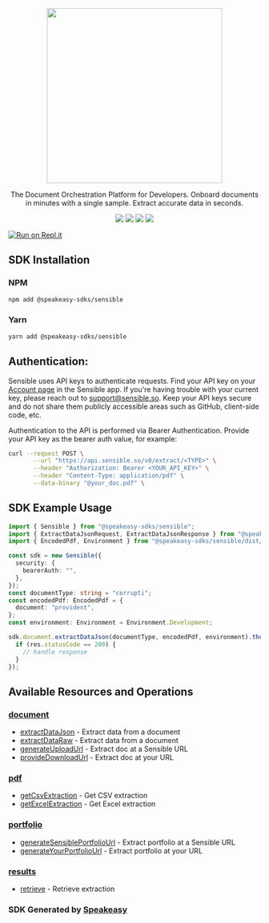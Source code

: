 <div align="center">
    <img src="https://github.com/speakeasy-sdks/sensible-node-sdk/assets/6267663/f2db11b7-29e8-4475-adcd-be2dbdd48f8f" width="350">
   <p>The Document Orchestration Platform for Developers. Onboard documents in minutes with a single sample. Extract accurate data in seconds.</p>
   <a href="https://docs.sensible.so/docs"><img src="https://img.shields.io/static/v1?label=Docs&message=API Ref&color=000000&style=for-the-badge" /></a>
   <a href="https://github.com/speakeasy-sdks/sensible-node-sdk/actions"><img src="https://img.shields.io/github/actions/workflow/status/speakeasy-sdks/sensible-node-sdk/speakeasy_sdk_generation.yml?style=for-the-badge" /></a>
  <a href="https://opensource.org/licenses/MIT"><img src="https://img.shields.io/badge/License-MIT-blue.svg?style=for-the-badge" /></a>
  <a href="https://github.com/speakeasy-sdks/sensible-node-sdk/releases"><img src="https://img.shields.io/github/v/release/speakeasy-sdks/sensible-node-sdk?sort=semver&style=for-the-badge" /></a>
</div>


[![Run on Repl.it](https://repl.it/badge/github/speakeasy-sdks/sensible-node-sdk)](https://replit.com/join/jtnwgbwhep-sagarbatchu1)

<!-- Start SDK Installation -->
## SDK Installation

### NPM

```bash
npm add @speakeasy-sdks/sensible
```

### Yarn

```bash
yarn add @speakeasy-sdks/sensible
```
<!-- End SDK Installation -->

## Authentication: 

Sensible uses API keys to authenticate requests. Find your API key on your [Account page](https://app.sensible.so/signin/?returnUrl=%2Faccount%2F) in the Sensible app. If you're having trouble with your current key, please reach out to support@sensible.so. Keep your API keys secure and do not share them publicly accessible areas such as GitHub, client-side code, etc.

Authentication to the API is performed via Bearer Authentication. Provide your API key as the bearer auth value, for example:

```bash
curl --request POST \
       --url "https://api.sensible.so/v0/extract/<TYPE>" \
       --header "Authorization: Bearer <YOUR_API_KEY>" \
       --header "Content-Type: application/pdf" \
       --data-binary "@your_doc.pdf" \
```

## SDK Example Usage
<!-- Start SDK Example Usage -->


```typescript
import { Sensible } from "@speakeasy-sdks/sensible";
import { ExtractDataJsonRequest, ExtractDataJsonResponse } from "@speakeasy-sdks/sensible/dist/sdk/models/operations";
import { EncodedPdf, Environment } from "@speakeasy-sdks/sensible/dist/sdk/models/shared";

const sdk = new Sensible({
  security: {
    bearerAuth: "",
  },
});
const documentType: string = "corrupti";
const encodedPdf: EncodedPdf = {
  document: "provident",
};
const environment: Environment = Environment.Development;

sdk.document.extractDataJson(documentType, encodedPdf, environment).then((res: ExtractDataJsonResponse) => {
  if (res.statusCode == 200) {
    // handle response
  }
});
```
<!-- End SDK Example Usage -->

<!-- Start SDK Available Operations -->
## Available Resources and Operations


### [document](docs/sdks/document/README.md)

* [extractDataJson](docs/sdks/document/README.md#extractdatajson) - Extract data from a document
* [extractDataRaw](docs/sdks/document/README.md#extractdataraw) - Extract data from a document
* [generateUploadUrl](docs/sdks/document/README.md#generateuploadurl) - Extract doc at a Sensible URL
* [provideDownloadUrl](docs/sdks/document/README.md#providedownloadurl) - Extract doc at your URL

### [pdf](docs/sdks/pdf/README.md)

* [getCsvExtraction](docs/sdks/pdf/README.md#getcsvextraction) - Get CSV extraction
* [getExcelExtraction](docs/sdks/pdf/README.md#getexcelextraction) - Get Excel extraction

### [portfolio](docs/sdks/portfolio/README.md)

* [generateSensiblePortfolioUrl](docs/sdks/portfolio/README.md#generatesensibleportfoliourl) - Extract portfolio at a Sensible URL
* [generateYourPortfolioUrl](docs/sdks/portfolio/README.md#generateyourportfoliourl) - Extract portfolio at your URL

### [results](docs/sdks/results/README.md)

* [retrieve](docs/sdks/results/README.md#retrieve) - Retrieve extraction
<!-- End SDK Available Operations -->

### SDK Generated by [Speakeasy](https://docs.speakeasyapi.dev/docs/using-speakeasy/client-sdks)
